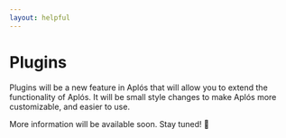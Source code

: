 ```yaml
---
layout: helpful
---
```


# Plugins

Plugins will be a new feature in Aplós that will allow you to extend the functionality of Aplós. It will be small style changes to make Aplós more customizable, and easier to use.

More information will be available soon. Stay tuned! 🚀
